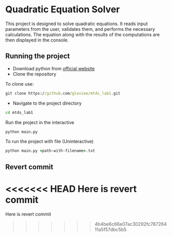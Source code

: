 # Quadratic Equation Solver

This project is designed to solve quadratic equations. It reads input parameters from the user, validates them, and performs the necessary calculations. The equation along with the results of the computations are then displayed in the console.

## Running the project
- Download python from [official website](https://www.python.org/downloads/)
- Clone the repository

To clone use:
```cmd
git clone https://github.com/gloviee/mtds_lab1.git
```
- Navigate to the project directory
```cmd
cd mtds_lab1
```


Run the project in the interactive

```cmd
python main.py
```

To run the project with file (Uninteractive)

```cmd
python main.py <path-with-filename>.txt
```

## Revert commit

<<<<<<< HEAD
Here is revert commit
=======
Here is revert commit 
>>>>>>> 4b4be6c66e07ac30292fc78726411a5f57dbc5b5
